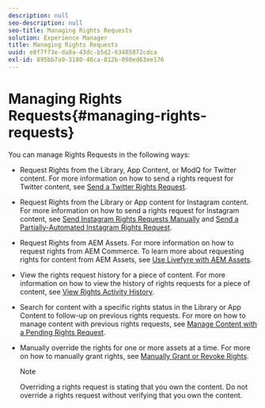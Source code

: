 ```yaml
---
description: null
seo-description: null
seo-title: Managing Rights Requests
solution: Experience Manager
title: Managing Rights Requests
uuid: e8f7f73e-da8a-43dc-b5d2-63485872cdca
exl-id: 895bb7a9-3180-46ca-812b-098ed63ee176
---
```

# Managing Rights Requests{#managing-rights-requests}

You can manage Rights Requests in the following ways:

* Request Rights from the Library, App Content, or ModQ for Twitter content. For more information on how to send a rights request for Twitter content, see [Send a Twitter Rights Request](../c-how-requesting-rights-works/t-send-a-rights-request-to-own-a-digital-asset.md#t_send_a_rights_request_to_own_a_digital_asset).
* Request Rights from the Library or App content for Instagram content. For more information on how to send a rights request for Instagram content, see [Send Instagram Rights Requests Manually](../c-how-requesting-rights-works/c-send-instagram-manual-rights-request.md#c_send_instagram_manual_rights_request) and [Send a Partially-Automated Instagram Rights Request](../c-how-requesting-rights-works/c-send-an-instagram-rights-request-from-the-library.md#c_send_an_instagram_rights_request_from_the_library).

* Request Rights from AEM Assets. For more information on how to request rights from AEM Commerce. To learn more about requesting rights for content from AEM Assets, see [Use Livefyre with AEM Assets](https://helpx.adobe.com/experience-manager/6-4/sites/administering/using/livefyre.html#UseLivefyrewithAEMAssets).
* View the rights request history for a piece of content. For more information on how to view the history of rights requests for a piece of content, see [View Rights Activity History](../c-how-requesting-rights-works/c-view-rights-activity-history.md#c_view_rights_activity_history).
* Search for content with a specific rights status in the Library or App Content to follow-up on previous rights requests. For more on how to manage content with previous rights requests, see [Manage Content with a Pending Rights Request](../c-how-requesting-rights-works/t-manage-content-with-pending-rights-request.md#t_manage_content_with_pending_rights_request). 
* Manually override the rights for one or more assets at a time. For more on how to manually grant rights, see [Manually Grant or Revoke Rights](../c-how-requesting-rights-works/t-manually-grant-the-rights-for-one-or-more-assets.md#t_manually_grant_the_rights_for_one_or_more_assets).

  >[!NOTE]
  >
  >Overriding a rights request is stating that you own the content. Do not override a rights request without verifying that you own the content.
